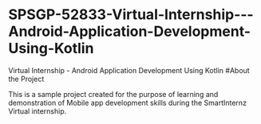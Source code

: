 # SPSGP-52833-Virtual-Internship---Android-Application-Development-Using-Kotlin
Virtual Internship - Android Application Development Using Kotlin
#About the Project

This is a sample project created for the purpose of learning and demonstration of Mobile app development skills during the SmartInternz Virtual internship.

